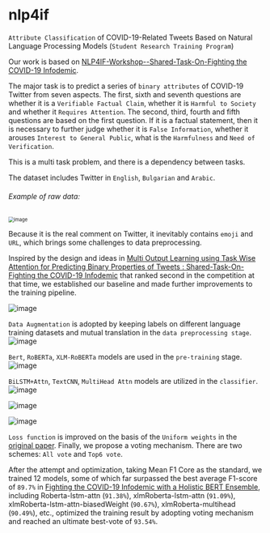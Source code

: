 # nlp4if

`Attribute Classification` of COVID-19-Related Tweets Based on Natural Language Processing Models (`Student Research Training Program`)



Our work is based on [NLP4IF-Workshop--Shared-Task-On-Fighting the COVID-19 Infodemic](https://github.com/Veneziahhh/nlp4if/blob/main/nlp4if.md).

The major task is to predict a series of `binary attributes` of COVID-19 Twitter from seven aspects. The first, sixth and seventh questions are whether it is a `Verifiable Factual Claim`, whether it is `Harmful to Society` and whether it `Requires Attention`. The second, third, fourth and fifth questions are based on the first question. If it is a factual statement, then it is necessary to further judge whether it is `False Information`, whether it arouses `Interest to General Public`, what is the `Harmfulness` and `Need of Verification`. 

This is a multi task problem, and there is a dependency between tasks.

The dataset includes Twitter in `English`, `Bulgarian` and `Arabic`. 

###### Example of raw data:

 <img src="https://user-images.githubusercontent.com/58615742/202167251-c7fe2c14-ad2c-4ab5-86ab-94a0aa8a2233.png" alt="image" style="zoom: 67%;" />


Because it is the real comment on Twitter, it inevitably contains `emoji` and `URL`, which brings some challenges to data preprocessing.

Inspired by the design and ideas in [Multi Output Learning using Task Wise Attention for Predicting Binary Properties of Tweets : Shared-Task-On-Fighting the COVID-19 Infodemic](https://aclanthology.org/2021.nlp4if-1.16.pdf) that ranked second in the competition at that time, we established our baseline and made further improvements to the training pipeline.

![image](https://user-images.githubusercontent.com/58615742/202171337-07520278-0f0b-40b9-83f7-f9eeba019891.png)

`Data Augmentation` is adopted by keeping labels on different language training datasets and mutual translation in the `data preprocessing stage`. 
![image](https://user-images.githubusercontent.com/58615742/202177576-5255e6b5-2b37-456c-bfb2-00a80acd9a94.png)

`Bert`, `RoBERTa`, `XLM-RoBERTa` models are used in the `pre-training` stage.
![image](https://user-images.githubusercontent.com/58615742/202177768-3c13270f-bd42-4b20-b9d1-d49587e253fe.png)

`BiLSTM+Attn`, `TextCNN`, `MultiHead Attn` models are utilized in the `classifier`.
![image](https://user-images.githubusercontent.com/58615742/202178039-d5565820-be38-4216-b63a-9e2011ae5cec.png)

![image](https://user-images.githubusercontent.com/58615742/202178291-837c3a99-8626-4e54-8450-05fd53cd232a.png)

![image](https://user-images.githubusercontent.com/58615742/202178361-07554039-b48e-4bfb-83bb-342caaa9ce71.png)


`Loss function` is improved on the basis of the `Uniform weights` in the [original paper](https://aclanthology.org/2021.nlp4if-1.16.pdf). Finally, we propose a voting mechanism. There are two schemes: `All vote` and `Top6 vote`.

After the attempt and optimization, taking Mean F1 Core as the standard, we trained 12 models, some of which far surpassed the best average F1-score of `89.7%` in [Fighting the COVID-19 Infodemic with a Holistic BERT Ensemble](https://aclanthology.org/2021.nlp4if-1.18.pdf), including Roberta-lstm-attn (`91.38%`), xlmRoberta-lstm-attn (`91.09%`), xlmRoberta-lstm-attn-biasedWeight (`90.67%`), xlmRoberta-multihead (`90.49%`), etc., optimized the training result by adopting voting mechanism and reached an ultimate best-vote of `93.54%`.
